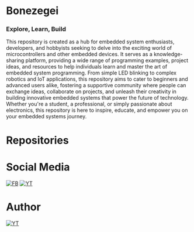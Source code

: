 # Bonezegei
### Explore, Learn, Build 
This repository is created as a hub for embedded system enthusiasts, developers, and hobbyists seeking to delve into the exciting world of microcontrollers and other embedded devices. It serves as a knowledge-sharing platform, providing a wide range of programming examples, project ideas, and resources to help individuals learn and master the art of embedded system programming. From simple LED blinking to complex robotics and IoT applications, this repository aims to cater to beginners and advanced users alike, fostering a supportive community where people can exchange ideas, collaborate on projects, and unleash their creativity in building innovative embedded systems that power the future of technology. Whether you're a student, a professional, or simply passionate about electronics, this repository is here to inspire, educate, and empower you on your embedded systems journey.
# Repositories


# Social Media
[![FB](https://img.shields.io/badge/Bonezegei-Facebook-blue)](https://www.facebook.com/bonezegei)
[![YT](https://img.shields.io/badge/Bonezegei-Youtube-red)](https://youtube.com/channel/UCZRRuP-U0oWVoQA5-WmQbtA)

# Author
[![YT](https://img.shields.io/badge/Bonezegei-Jofel_Batutay-blue)](https://www.linkedin.com/in/jofel-batutay-63737415b)

